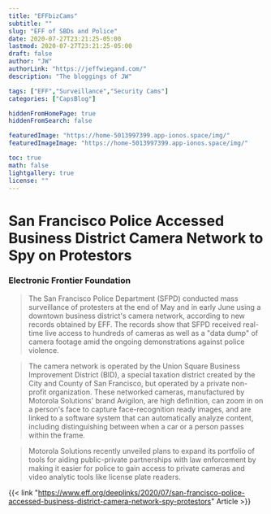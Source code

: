 ```yaml
---
title: "EFFbizCams"
subtitle: ""
slug: "EFF of SBDs and Police"
date: 2020-07-27T23:21:25-05:00
lastmod: 2020-07-27T23:21:25-05:00
draft: false
author: "JW"
authorLink: "https://jeffwiegand.com/"
description: "The bloggings of JW"

tags: ["EFF","Surveillance","Security Cams"]
categories: ["CapsBlog"]

hiddenFromHomePage: true
hiddenFromSearch: false

featuredImage: "https://home-5013997399.app-ionos.space/img/"
featuredImageImage: "https://home-5013997399.app-ionos.space/img/"

toc: true
math: false
lightgallery: true
license: ""
---
```


<!--more-->

# San Francisco Police Accessed Business District Camera Network to Spy on Protestors 

### Electronic Frontier Foundation

>The San Francisco Police Department (SFPD) conducted mass surveillance of protesters at the end of May and in early June using a downtown business district's camera network, according to new records obtained by EFF. The records show that SFPD received real-time live access to hundreds of cameras as well as a "data dump" of camera footage amid the ongoing demonstrations against police violence.

>The camera network is operated by the Union Square Business Improvement District (BID), a special taxation district created by the City and County of San Francisco, but operated by a private non-profit organization. These networked cameras, manufactured by Motorola Solutions' brand Avigilon, are high definition, can zoom in on a person's face to capture face-recognition ready images, and are linked to a software system that can automatically analyze content, including distinguishing between when a car or a person passes within the frame. 

>Motorola Solutions recently unveiled plans to expand its portfolio of tools for aiding public-private  partnerships with law enforcement by making it easier for police to gain access to private cameras and video analytic tools like license plate readers.

{{< link "https://www.eff.org/deeplinks/2020/07/san-francisco-police-accessed-business-district-camera-network-spy-protestors" Article >}}